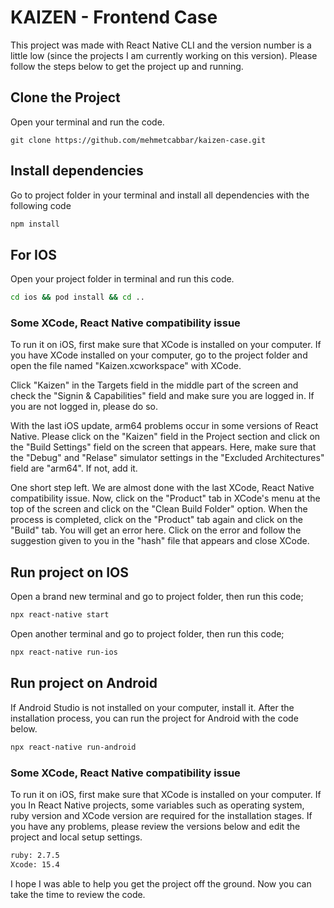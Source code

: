 # KAIZEN - Frontend Case

This project was made with React Native CLI and the version number is a little low (since the projects I am currently working on this version).
Please follow the steps below to get the project up and running.

## Clone the Project
Open your terminal and run the code.

```
git clone https://github.com/mehmetcabbar/kaizen-case.git
```

## Install dependencies
Go to project folder in your terminal and install all dependencies with the following code

```sh
npm install
```

## For IOS
Open your project folder in terminal and run this code. 

```sh
cd ios && pod install && cd ..
```

### Some XCode, React Native compatibility issue 
To run it on iOS, first make sure that XCode is installed on your computer. If you have XCode installed on your computer, go to the project folder and open the file named "Kaizen.xcworkspace" with XCode.

Click "Kaizen" in the Targets field in the middle part of the screen and check the "Signin & Capabilities" field and make sure you are logged in. If you are not logged in, please do so.

With the last iOS update, arm64 problems occur in some versions of React Native. Please click on the "Kaizen" field in the Project section and click on the "Build Settings" field on the screen that appears. Here, make sure that the "Debug" and "Relase" simulator settings in the "Excluded Architectures" field are "arm64". If not, add it.

One short step left. We are almost done with the last XCode, React Native compatibility issue. Now, click on the "Product" tab in XCode's menu at the top of the screen and click on the "Clean Build Folder" option. When the process is completed, click on the "Product" tab again and click on the "Build" tab. You will get an error here. Click on the error and follow the suggestion given to you in the "hash" file that appears and close XCode.

## Run project on IOS
Open a brand new terminal and go to project folder, then run this code; 

```sh
npx react-native start
```

Open another terminal and go to project folder, then run this code; 

```sh
npx react-native run-ios
```

## Run project on Android
If Android Studio is not installed on your computer, install it. After the installation process, you can run the project for Android with the code below.

```sh
npx react-native run-android
```

### Some XCode, React Native compatibility issue 
To run it on iOS, first make sure that XCode is installed on your computer. If you In React Native projects, some variables such as operating system, ruby ​​version and XCode version are required for the installation stages. If you have any problems, please review the versions below and edit the project and local setup settings.

```sh
ruby: 2.7.5
Xcode: 15.4
```

I hope I was able to help you get the project off the ground. Now you can take the time to review the code.

